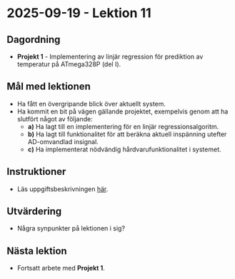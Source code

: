 # 2025-09-19 - Lektion 11

## Dagordning
* **Projekt 1** - Implementering av linjär regression för prediktion av temperatur på ATmega328P (del I).

## Mål med lektionen
* Ha fått en övergripande blick över aktuellt system.
* Ha kommit en bit på vägen gällande projektet, exempelvis genom att ha slutfört något av följande:
    * **a)** Ha lagt till en implementering för en linjär regressionsalgoritm.
    * **b)** Ha lagt till funktionalitet för att beräkna aktuell inspänning utefter AD-omvandlad insignal.
    * **c)** Ha implementerat nödvändig hårdvarufunktionalitet i systemet.

## Instruktioner
* Läs uppgiftsbeskrivningen [här](./Projekt%20I%20–%20Regressionsmodell%20i%20ett%20inbyggt%20system.pdf).

## Utvärdering
* Några synpunkter på lektionen i sig?

## Nästa lektion
* Fortsatt arbete med **Projekt 1**.